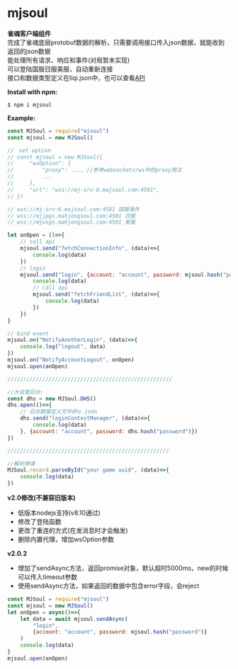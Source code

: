 # mjsoul

**雀魂客户端组件**  
完成了雀魂底层protobuf数据的解析，只需要调用接口传入json数据，就能收到返回的json数据  
能处理所有请求、响应和事件(对局暂未实现)  
可以登陆国服日服美服，自动重新连接  
接口和数据类型定义在liqi.json中，也可以查看[API](https://takayama-lily.github.io/majsoul/api.html)

**Install with npm:**

```
$ npm i mjsoul
```

**Example:**

```js
const MJSoul = require("mjsoul")
const mjsoul = new MJSoul()

//　set option
// const mjsoul = new MJSoul({
//     "wsOption": {
//         "proxy": ..., //参考websockets/ws中的proxy用法
//         ...
//     },
//     "url": "wss://mj-srv-6.majsoul.com:4501",
// })

// wss://mj-srv-6.majsoul.com:4501 国服海外
// wss://mjjpgs.mahjongsoul.com:4501 日服
// wss://mjusgs.mahjongsoul.com:4501 美服

let onOpen = ()=>{
    // call api
    mjsoul.send("fetchConnectionInfo", (data)=>{
        console.log(data)
    })
    // login
    mjsoul.send("login", {account: "account", password: mjsoul.hash("password")}, (data)=>{
        console.log(data)
        // call api
        mjsoul.send("fetchFriendList", (data)=>{
            console.log(data)
        })
    })
}

// bind event
mjsoul.on("NotifyAnotherLogin", (data)=>{
    console.log("logout", data)
})
mjsoul.on("NotifyAccountLogout", onOpen)
mjsoul.open(onOpen)

////////////////////////////////////////////////////

//大会室后台:
const dhs = new MJSoul.DHS()
dhs.open(()=>{
    // 后台数据定义文件dhs.json
    dhs.send("loginContestManager", (data)=>{
        console.log(data)
    }, {account: "account", password: dhs.hash("password")})
})

///////////////////////////////////////////////////

//解析牌谱
MJSoul.record.parseById("your game uuid", (data)=>{
    console.log(data)
})
```

**v2.0修改(不兼容旧版本)**

* 低版本nodejs支持(v8.10通过)
* 修改了登陆函数
* 更改了重连的方式(在发消息时才会触发)
* 删除内置代理，增加wsOption参数

**v2.0.2**

* 增加了sendAsync方法，返回promise对象，默认超时5000ms，new的时候可以传入timeout参数
* 使用sendAsync方法，如果返回的数据中包含error字段，会reject

```js
const MJSoul = require("mjsoul")
const mjsoul = new MJSoul()
let onOpen = async()=>{
    let data = await mjsoul.sendAsync(
        "login",
        {account: "account", password: mjsoul.hash("password")}
    )
    console.log(data)
}
mjsoul.open(onOpen)
```
